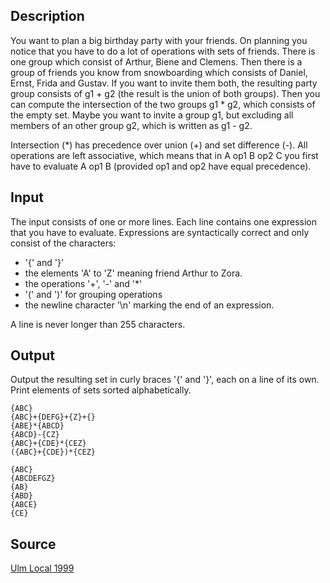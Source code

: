 <h2>Description</h2><p>You want to plan a big birthday party with your friends. On planning you notice that you have to do a lot of operations with sets of friends. There is one group which consist of Arthur, Biene and Clemens. Then there is a group of friends you know from snowboarding which consists of Daniel, Ernst, Frida and Gustav. If you want to invite them both, the resulting party group consists of g1 + g2 (the result is the union of both groups). Then you can compute the intersection of the two groups g1 * g2, which consists of the empty set. Maybe you want to invite a group g1, but excluding all members of an other group g2, which is written as g1 - g2. 
</p>Intersection (*) has precedence over union (+) and set difference (-). All operations are left associative, which means that in A op1 B op2 C you first have to evaluate A op1 B (provided op1 and op2 have equal precedence). 
<h2>Input</h2><p>The input consists of one or more lines. Each line contains one expression that you have to evaluate. Expressions are syntactically correct and only consist of the characters: 
</p><ul><li>'{' and '}' 
<br></li><li>the elements 'A' to 'Z' meaning friend Arthur to Zora. 
<br></li><li>the operations '+', '-' and '*' 
<br></li><li>'(' and ')' for grouping operations 
<br></li><li>the newline character '\n' marking the end of an expression. </li></ul><p>
</p>A line is never longer than 255 characters.<h2>Output</h2><p>Output the resulting set in curly braces '{' and '}', each on a line of its own. Print elements of sets sorted alphabetically. </p><pre><code class="language-input1">{ABC}
{ABC}+{DEFG}+{Z}+{}
{ABE}*{ABCD}
{ABCD}-{CZ}
{ABC}+{CDE}*{CEZ}
({ABC}+{CDE})*{CEZ}
</code></pre><pre><code class="language-output1">{ABC}
{ABCDEFGZ}
{AB}
{ABD}
{ABCE}
{CE}
</code></pre><h2>Source</h2><a href="searchproblem?field=source&amp;key=Ulm+Local+1999">Ulm Local 1999</a>